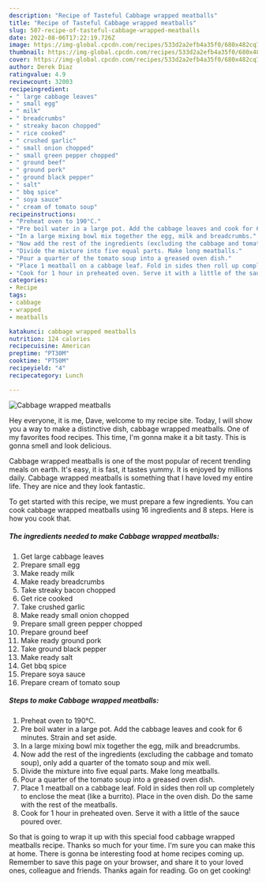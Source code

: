 ```yaml
---
description: "Recipe of Tasteful Cabbage wrapped meatballs"
title: "Recipe of Tasteful Cabbage wrapped meatballs"
slug: 507-recipe-of-tasteful-cabbage-wrapped-meatballs
date: 2022-08-06T17:22:19.726Z
image: https://img-global.cpcdn.com/recipes/533d2a2efb4a35f0/680x482cq70/cabbage-wrapped-meatballs-recipe-main-photo.jpg
thumbnail: https://img-global.cpcdn.com/recipes/533d2a2efb4a35f0/680x482cq70/cabbage-wrapped-meatballs-recipe-main-photo.jpg
cover: https://img-global.cpcdn.com/recipes/533d2a2efb4a35f0/680x482cq70/cabbage-wrapped-meatballs-recipe-main-photo.jpg
author: Derek Diaz
ratingvalue: 4.9
reviewcount: 32003
recipeingredient:
- " large cabbage leaves"
- " small egg"
- " milk"
- " breadcrumbs"
- " streaky bacon chopped"
- " rice cooked"
- " crushed garlic"
- " small onion chopped"
- " small green pepper chopped"
- " ground beef"
- " ground pork"
- " ground black pepper"
- " salt"
- " bbq spice"
- " soya sauce"
- " cream of tomato soup"
recipeinstructions:
- "Preheat oven to 190°C."
- "Pre boil water in a large pot. Add the cabbage leaves and cook for 6 minutes. Strain and set aside."
- "In a large mixing bowl mix together the egg, milk and breadcrumbs."
- "Now add the rest of the ingredients (excluding the cabbage and tomato soup), only add a quarter of the tomato soup and mix well."
- "Divide the mixture into five equal parts. Make long meatballs."
- "Pour a quarter of the tomato soup into a greased oven dish."
- "Place 1 meatball on a cabbage leaf. Fold in sides then roll up completely to enclose the meat (like a burrito). Place in the oven dish. Do the same with the rest of the meatballs."
- "Cook for 1 hour in preheated oven. Serve it with a little of the sauce poured over."
categories:
- Recipe
tags:
- cabbage
- wrapped
- meatballs

katakunci: cabbage wrapped meatballs 
nutrition: 124 calories
recipecuisine: American
preptime: "PT30M"
cooktime: "PT50M"
recipeyield: "4"
recipecategory: Lunch

---
```



![Cabbage wrapped meatballs](https://img-global.cpcdn.com/recipes/533d2a2efb4a35f0/680x482cq70/cabbage-wrapped-meatballs-recipe-main-photo.jpg)

Hey everyone, it is me, Dave, welcome to my recipe site. Today, I will show you a way to make a distinctive dish, cabbage wrapped meatballs. One of my favorites food recipes. This time, I'm gonna make it a bit tasty. This is gonna smell and look delicious.

Cabbage wrapped meatballs is one of the most popular of recent trending meals on earth. It's easy, it is fast, it tastes yummy. It is enjoyed by millions daily. Cabbage wrapped meatballs is something that I have loved my entire life. They are nice and they look fantastic.




To get started with this recipe, we must prepare a few ingredients. You can cook cabbage wrapped meatballs using 16 ingredients and 8 steps. Here is how you cook that.

<!--inarticleads1-->

##### The ingredients needed to make Cabbage wrapped meatballs:

1. Get  large cabbage leaves
1. Prepare  small egg
1. Make ready  milk
1. Make ready  breadcrumbs
1. Take  streaky bacon chopped
1. Get  rice cooked
1. Take  crushed garlic
1. Make ready  small onion chopped
1. Prepare  small green pepper chopped
1. Prepare  ground beef
1. Make ready  ground pork
1. Take  ground black pepper
1. Make ready  salt
1. Get  bbq spice
1. Prepare  soya sauce
1. Prepare  cream of tomato soup




<!--inarticleads2-->

##### Steps to make Cabbage wrapped meatballs:

1. Preheat oven to 190°C.
1. Pre boil water in a large pot. Add the cabbage leaves and cook for 6 minutes. Strain and set aside.
1. In a large mixing bowl mix together the egg, milk and breadcrumbs.
1. Now add the rest of the ingredients (excluding the cabbage and tomato soup), only add a quarter of the tomato soup and mix well.
1. Divide the mixture into five equal parts. Make long meatballs.
1. Pour a quarter of the tomato soup into a greased oven dish.
1. Place 1 meatball on a cabbage leaf. Fold in sides then roll up completely to enclose the meat (like a burrito). Place in the oven dish. Do the same with the rest of the meatballs.
1. Cook for 1 hour in preheated oven. Serve it with a little of the sauce poured over.




So that is going to wrap it up with this special food cabbage wrapped meatballs recipe. Thanks so much for your time. I'm sure you can make this at home. There is gonna be interesting food at home recipes coming up. Remember to save this page on your browser, and share it to your loved ones, colleague and friends. Thanks again for reading. Go on get cooking!
